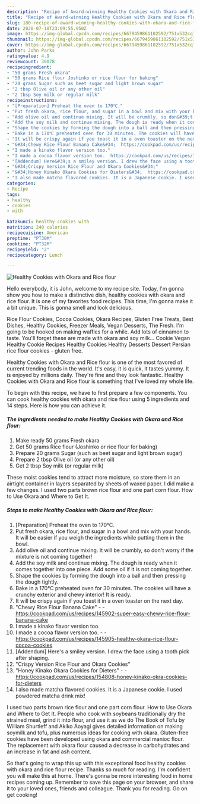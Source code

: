 ```yaml
---
description: "Recipe of Award-winning Healthy Cookies with Okara and Rice flour"
title: "Recipe of Award-winning Healthy Cookies with Okara and Rice flour"
slug: 180-recipe-of-award-winning-healthy-cookies-with-okara-and-rice-flour
date: 2020-07-18T23:09:55.950Z
image: https://img-global.cpcdn.com/recipes/6679459861102592/751x532cq70/healthy-cookies-with-okara-and-rice-flour-recipe-main-photo.jpg
thumbnail: https://img-global.cpcdn.com/recipes/6679459861102592/751x532cq70/healthy-cookies-with-okara-and-rice-flour-recipe-main-photo.jpg
cover: https://img-global.cpcdn.com/recipes/6679459861102592/751x532cq70/healthy-cookies-with-okara-and-rice-flour-recipe-main-photo.jpg
author: John Parks
ratingvalue: 4.9
reviewcount: 30078
recipeingredient:
- "50 grams Fresh okara"
- "50 grams Rice flour Joshinko or rice flour for baking"
- "20 grams Sugar such as beet sugar and light brown sugar"
- "2 tbsp Olive oil or any other oil"
- "2 tbsp Soy milk or regular milk"
recipeinstructions:
- "[Preparation] Preheat the oven to 170℃."
- "Put fresh okara, rice flour, and sugar in a bowl and mix with your hands. It will be easier if you weigh the ingredients while putting them in the bowl."
- "Add olive oil and continue mixing. It will be crumbly, so don&#39;t worry if the mixture is not coming together!"
- "Add the soy milk and continue mixing. The dough is ready when it comes together into one piece. Add some oil if it is not coming together."
- "Shape the cookies by forming the dough into a ball and then pressing the dough tightly."
- "Bake in a 170℃ preheated oven for 30 minutes. The cookies will have a crunchy exterior and chewy interior! It is ready."
- "It will be crispy again if you toast it in a oven toaster on the next day."
- "&#34;Chewy Rice Flour Banana Cake&#34;  https://cookpad.com/us/recipes/145902-super-easy-chewy-rice-flour-banana-cake"
- "I made a kinako flavor version too."
- "I made a cocoa flavor version too.  https://cookpad.com/us/recipes/145905-healthy-okara-rice-flour-cocoa-cookies"
- "[Addendum] Here&#39;s a smiley version. I drew the face using a tooth pick after shaping."
- "&#34;Crispy Version Rice Flour and Okara Cookies&#34;"
- "&#34;Honey Kinako Okara Cookies for Dieters&#34;  https://cookpad.com/us/recipes/154808-honey-kinako-okra-cookies-for-dieters"
- "I also made matcha flavored cookies. It is a Japanese cookie. I used powdered matcha drink mix!"
categories:
- Recipe
tags:
- healthy
- cookies
- with

katakunci: healthy cookies with 
nutrition: 240 calories
recipecuisine: American
preptime: "PT30M"
cooktime: "PT32M"
recipeyield: "2"
recipecategory: Lunch

---
```



![Healthy Cookies with Okara and Rice flour](https://img-global.cpcdn.com/recipes/6679459861102592/751x532cq70/healthy-cookies-with-okara-and-rice-flour-recipe-main-photo.jpg)

Hello everybody, it is John, welcome to my recipe site. Today, I'm gonna show you how to make a distinctive dish, healthy cookies with okara and rice flour. It is one of my favorites food recipes. This time, I'm gonna make it a bit unique. This is gonna smell and look delicious.

Rice Flour Cookies, Cocoa Cookies, Okara Recipes, Gluten Free Treats, Best Dishes, Healthy Cookies, Freezer Meals, Vegan Desserts, The Fresh. I&#39;m going to be hooked on making waffles for a while. Add lots of cinnamon to taste. You&#39;ll forget these are made with okara and soy milk… Cookie Vegan Healthy Cookie Recipes Healthy Cookies Healthy Desserts Dessert Persian rice flour cookies - gluten free.

Healthy Cookies with Okara and Rice flour is one of the most favored of current trending foods in the world. It's easy, it is quick, it tastes yummy. It is enjoyed by millions daily. They're fine and they look fantastic. Healthy Cookies with Okara and Rice flour is something that I've loved my whole life.


To begin with this recipe, we have to first prepare a few components. You can cook healthy cookies with okara and rice flour using 5 ingredients and 14 steps. Here is how you can achieve it.

<!--inarticleads1-->

##### The ingredients needed to make Healthy Cookies with Okara and Rice flour:

1. Make ready 50 grams Fresh okara
1. Get 50 grams Rice flour (Joshinko or rice flour for baking)
1. Prepare 20 grams Sugar (such as beet sugar and light brown sugar)
1. Prepare 2 tbsp Olive oil (or any other oil)
1. Get 2 tbsp Soy milk (or regular milk)


These moist cookies tend to attract more moisture, so store them in an airtight container in layers separated by sheets of waxed paper. I did make a few changes. I used two parts brown rice flour and one part corn flour. How to Use Okara and Where to Get It. 

<!--inarticleads2-->

##### Steps to make Healthy Cookies with Okara and Rice flour:

1. [Preparation] Preheat the oven to 170℃.
1. Put fresh okara, rice flour, and sugar in a bowl and mix with your hands. It will be easier if you weigh the ingredients while putting them in the bowl.
1. Add olive oil and continue mixing. It will be crumbly, so don&#39;t worry if the mixture is not coming together!
1. Add the soy milk and continue mixing. The dough is ready when it comes together into one piece. Add some oil if it is not coming together.
1. Shape the cookies by forming the dough into a ball and then pressing the dough tightly.
1. Bake in a 170℃ preheated oven for 30 minutes. The cookies will have a crunchy exterior and chewy interior! It is ready.
1. It will be crispy again if you toast it in a oven toaster on the next day.
1. &#34;Chewy Rice Flour Banana Cake&#34; -  - https://cookpad.com/us/recipes/145902-super-easy-chewy-rice-flour-banana-cake
1. I made a kinako flavor version too.
1. I made a cocoa flavor version too. -  - https://cookpad.com/us/recipes/145905-healthy-okara-rice-flour-cocoa-cookies
1. [Addendum] Here&#39;s a smiley version. I drew the face using a tooth pick after shaping.
1. &#34;Crispy Version Rice Flour and Okara Cookies&#34;
1. &#34;Honey Kinako Okara Cookies for Dieters&#34; -  - https://cookpad.com/us/recipes/154808-honey-kinako-okra-cookies-for-dieters
1. I also made matcha flavored cookies. It is a Japanese cookie. I used powdered matcha drink mix!


I used two parts brown rice flour and one part corn flour. How to Use Okara and Where to Get It. People who cook with soybeans traditionally dry the strained meal, grind it into flour, and use it as we do The Book of Tofu by William Shurtleff and Akiko Aoyagi gives detailed information on making soymilk and tofu, plus numerous ideas for cooking with okara. Gluten-free cookies have been developed using okara and commercial manioc flour. The replacement with okara flour caused a decrease in carbohydrates and an increase in fat and ash content. 

So that's going to wrap this up with this exceptional food healthy cookies with okara and rice flour recipe. Thanks so much for reading. I'm confident you will make this at home. There's gonna be more interesting food in home recipes coming up. Remember to save this page on your browser, and share it to your loved ones, friends and colleague. Thank you for reading. Go on get cooking!
